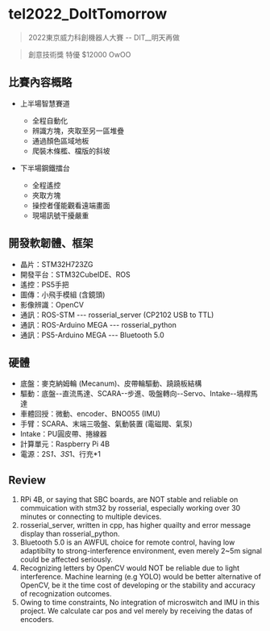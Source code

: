 # tel2022_DoItTomorrow 
> 2022東京威力科創機器人大賽  -- DIT__明天再做

> 創意技術獎 特優 $12000  OwOO

## 比賽內容概略
* 上半場智慧賽道
  * 全程自動化
  * 辨識方塊，夾取至另一區堆疊
  * 通過顏色區域地板
  * 爬裝木條檻、檔版的斜坡


* 下半場鋼鐵擂台
  * 全程遙控
  * 夾取方塊
  * 操控者僅能觀看遠端畫面
  * 現場訊號干擾嚴重

## 開發軟韌體、框架
* 晶片：STM32H723ZG
* 開發平台：STM32CubeIDE、ROS
* 遙控：PS5手把
* 圖傳：小飛手模組 (含鏡頭)
* 影像辨識：OpenCV
* 通訊：ROS-STM --- rosserial_server (CP2102 USB to TTL)
* 通訊：ROS-Arduino MEGA --- rosserial_python
* 通訊：PS5-Arduino MEGA --- Bluetooth 5.0

## 硬體
* 底盤：麥克納姆輪 (Mecanum)、皮帶輪驅動、蹺蹺板結構
* 驅動：底盤--直流馬達、SCARA--步進、吸盤轉向--Servo、Intake--堝桿馬達
* 車體回授：微動、encoder、BNO055 (IMU)
* 手臂：SCARA、末端三吸盤、氣動裝置 (電磁閥、氣泵)
* Intake：PU圓皮帶、捲線器
* 計算單元：Raspberry Pi 4B 
* 電源：2S*1、3S*1、行充*1

## Review 
1. RPi 4B, or saying that SBC boards, are NOT stable and reliable on commuication with stm32 by rosserial, especially working over 30 minutes or connecting to multiple devices.
2. rosserial_server, written in cpp, has higher quailty and error message display than rosserial_python. 
3. Bluetooth 5.0 is an AWFUL choice for remote control, having low adaptibilty to strong-interference environment, even merely 2~5m signal could be affected seriously.
4. Recognizing letters by OpenCV would NOT be reliable due to light interference. Machine learning (e.g YOLO) would be better alternative of OpenCV, be it the time cost of developing or the stability and accuracy of recognization outcomes.
5. Owing to time constraints, No integration of microswitch and IMU in this project. We calculate car pos and vel merely by receiving the datas of encoders.
